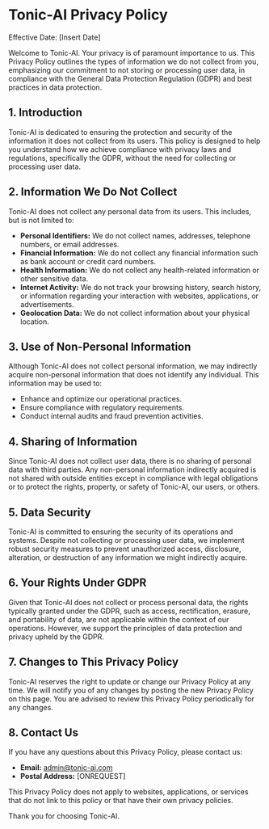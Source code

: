 # Tonic-AI Privacy Policy

Effective Date: [Insert Date]

Welcome to Tonic-AI. Your privacy is of paramount importance to us. This Privacy Policy outlines the types of information we do not collect from you, emphasizing our commitment to not storing or processing user data, in compliance with the General Data Protection Regulation (GDPR) and best practices in data protection.

## 1. Introduction

Tonic-AI is dedicated to ensuring the protection and security of the information it does not collect from its users. This policy is designed to help you understand how we achieve compliance with privacy laws and regulations, specifically the GDPR, without the need for collecting or processing user data.

## 2. Information We Do Not Collect

Tonic-AI does not collect any personal data from its users. This includes, but is not limited to:

- **Personal Identifiers:** We do not collect names, addresses, telephone numbers, or email addresses.
- **Financial Information:** We do not collect any financial information such as bank account or credit card numbers.
- **Health Information:** We do not collect any health-related information or other sensitive data.
- **Internet Activity:** We do not track your browsing history, search history, or information regarding your interaction with websites, applications, or advertisements.
- **Geolocation Data:** We do not collect information about your physical location.

## 3. Use of Non-Personal Information

Although Tonic-AI does not collect personal information, we may indirectly acquire non-personal information that does not identify any individual. This information may be used to:

- Enhance and optimize our operational practices.
- Ensure compliance with regulatory requirements.
- Conduct internal audits and fraud prevention activities.

## 4. Sharing of Information

Since Tonic-AI does not collect user data, there is no sharing of personal data with third parties. Any non-personal information indirectly acquired is not shared with outside entities except in compliance with legal obligations or to protect the rights, property, or safety of Tonic-AI, our users, or others.

## 5. Data Security

Tonic-AI is committed to ensuring the security of its operations and systems. Despite not collecting or processing user data, we implement robust security measures to prevent unauthorized access, disclosure, alteration, or destruction of any information we might indirectly acquire.

## 6. Your Rights Under GDPR

Given that Tonic-AI does not collect or process personal data, the rights typically granted under the GDPR, such as access, rectification, erasure, and portability of data, are not applicable within the context of our operations. However, we support the principles of data protection and privacy upheld by the GDPR.

## 7. Changes to This Privacy Policy

Tonic-AI reserves the right to update or change our Privacy Policy at any time. We will notify you of any changes by posting the new Privacy Policy on this page. You are advised to review this Privacy Policy periodically for any changes.

## 8. Contact Us

If you have any questions about this Privacy Policy, please contact us:

- **Email:** admin@tonic-ai.com
- **Postal Address:** [ONREQUEST]

This Privacy Policy does not apply to websites, applications, or services that do not link to this policy or that have their own privacy policies.

Thank you for choosing Tonic-AI.
